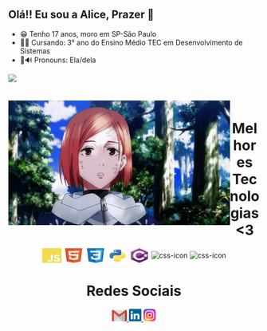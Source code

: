 ## Olá!! Eu sou a Alice, Prazer 👋

- 😁 Tenho 17 anos, moro em SP-São Paulo
- 👩‍💻 Cursando: 3° ano do Ensino Médio TEC em Desenvolvimento de Sistemas
- 🎀🔊 Pronouns: Ela/dela

<div>
  
  <img  height="180em" src="https://github-readme-stats.vercel.app/api?username=Aliceindev&show_icons=true&theme=dracula&include_all_commits=true&count_private=true"/>
  <!--<img align="right" height="180em" src="https://github-readme-stats.vercel.app/api/top-langs/?username=Aliceindev&layout=compact&langs_count=16&theme=dracula"/>-->
</div>
<br>

<div  align="center"> 
  <div style="display: inline_block"><br>
    <img align="left" height="250" alt="coding-time" src="jujutsu.gif">
    <h1 align="center">Melhores Tecnologias <3</h1>
    <img align="center" height="30" width="40" alt="js-icon"  src="https://raw.githubusercontent.com/devicons/devicon/master/icons/javascript/javascript-plain.svg">
    <img align="center" height="30" width="40" alt="html-icon" src="https://raw.githubusercontent.com/devicons/devicon/master/icons/html5/html5-original.svg">
    <img align="center" height="30" width="40" alt="css-icon" src="https://raw.githubusercontent.com/devicons/devicon/master/icons/css3/css3-original.svg">
    <img align="center" height="30" width="40" alt="css-icon" src="https://raw.githubusercontent.com/devicons/devicon/master/icons/python/python-original.svg">
    <img align="center" height="30" width="40" alt="css-icon" src="https://raw.githubusercontent.com/devicons/devicon/master/icons/csharp/csharp-original.svg">
    <img align="center" height="30" width="40" alt="css-icon" src="https://cdn.jsdelivr.net/gh/devicons/devicon/icons/azure/azure-original.svg">
    <img align="center" height="30" width="40" alt="css-icon" src="https://cdn.jsdelivr.net/gh/devicons/devicon/icons/arduino/arduino-original.svg">
   </div>
    
  <h1 align="center">Redes Sociais</h1>
    <a href = "mailto: alicesantoss0805@gmail.com">
      <img width="30" src="gmail.svg">
    </a>
    <a href = "https://www.linkedin.com/in/alice-santos-588a62243/">
      <img width="25" src="linkedin.svg">
    </a>
    <a href = "https://www.instagram.com/alicee_sb1/">
      <img width="25" src="instagram.png">
    </a>
</div>


